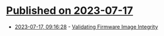 # [Published on 2023-07-17](index.md)

* [2023-07-17, 09:16:28](https://lobste.rs/s/sz0h4v/validating_firmware_image_integrity) - [Validating Firmware Image Integrity](https://www.youtube.com/watch?v=4-dle5L9REs)
